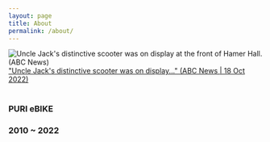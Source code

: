 ```yaml
---
layout: page
title: About
permalink: /about/
---
```

![Uncle Jack's distinctive scooter was on display at the front of Hamer Hall.(ABC News)](https://i.imgur.com/kgC8AWB.jpg)
["Uncle Jack's distinctive scooter was on display..." (ABC News | 18 Oct 2022)](https://www.abc.net.au/news/2022-10-18/uncle-jack-charles-aboriginal-actor-state-funeral-melbourne/101546258)
<br>
<br>
<h3>PURI eBIKE</h3>
<h3>2010 ~ 2022</h3>
